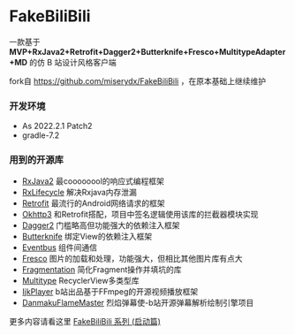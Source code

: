 # FakeBiliBili

一款基于 **MVP+RxJava2+Retrofit+Dagger2+Butterknife+Fresco+MultitypeAdapter+MD** 的仿 B 站设计风格客户端

fork自 https://github.com/miserydx/FakeBiliBili ，在原本基础上继续维护

### 开发环境
* As 2022.2.1 Patch2
* gradle-7.2


### 用到的开源库
* [RxJava2](https://github.com/ReactiveX/RxJava) 最coooooool的响应式编程框架
* [RxLifecycle](https://github.com/trello/RxLifecycle) 解决Rxjava内存泄漏
* [Retrofit](https://github.com/square/retrofit) 最流行的Android网络请求的框架
* [Okhttp3](https://github.com/square/okhttp) 和Retrofit搭配，项目中签名逻辑使用该库的拦截器模块实现
* [Dagger2](https://github.com/google/dagger) 门槛略高但功能强大的依赖注入框架
* [Butterknife](https://github.com/JakeWharton/butterknife) 绑定View的依赖注入框架
* [Eventbus](https://github.com/greenrobot/EventBus) 组件间通信
* [Fresco](https://github.com/facebook/fresco) 图片的加载和处理，功能强大，但相比其他图片库有点大
* [Fragmentation](https://github.com/YoKeyword/Fragmentation) 简化Fragment操作并填坑的库
* [Multitype](https://github.com/drakeet/MultiType) RecyclerView多类型库
* [IjkPlayer](https://github.com/Bilibili/ijkplayer) b站出品基于FFmpeg的开源视频播放框架
* [DanmakuFlameMaster](https://github.com/Bilibili/DanmakuFlameMaster) 烈焰弹幕使-b站开源弹幕解析绘制引擎项目

更多内容请看这里 [FakeBiliBili 系列 (启动篇)](http://www.jianshu.com/p/b3b9e13bd842)
